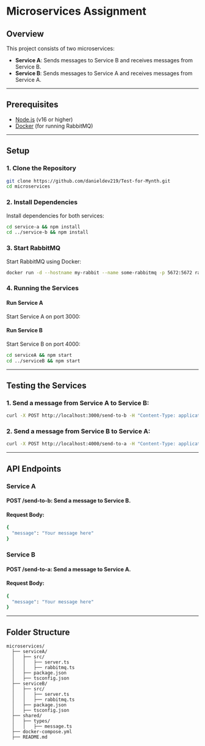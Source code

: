 # Microservices Assignment

## Overview
This project consists of two microservices:
- **Service A**: Sends messages to Service B and receives messages from Service B.
- **Service B**: Sends messages to Service A and receives messages from Service A.

---

## Prerequisites
- [Node.js](https://nodejs.org/) (v16 or higher)
- [Docker](https://www.docker.com/) (for running RabbitMQ)

---

## Setup
### 1. Clone the Repository
```bash
git clone https://github.com/danieldev219/Test-for-Mynth.git
cd microservices
```
### 2. Install Dependencies
Install dependencies for both services:
```bash
cd service-a && npm install
cd ../service-b && npm install
```
### 3. Start RabbitMQ
Start RabbitMQ using Docker:
```bash
docker run -d --hostname my-rabbit --name some-rabbitmq -p 5672:5672 rabbitmq:3
```

### 4. Running the Services
#### Run Service A
Start Service A on port 3000:
#### Run Service B
Start Service B on port 4000:
```bash
cd serviceA && npm start
cd ../serviceB && npm start
```

---

## Testing the Services
### 1. Send a message from Service A to Service B:
```bash
curl -X POST http://localhost:3000/send-to-b -H "Content-Type: application/json" -d '{"message": "Hello from A"}'
```

### 2. Send a message from Service B to Service A:
```bash
curl -X POST http://localhost:4000/send-to-a -H "Content-Type: application/json" -d '{"message": "Hello from B"}'
```

---
## API Endpoints
### Service A
<h4>POST /send-to-b: Send a message to Service B.</h4>
<h4>Request Body:</h4>

```bash
{
  "message": "Your message here"
}
```

### Service B
<h4>POST /send-to-a: Send a message to Service A.</h4>
<h4>Request Body:</h4>

```bash
{
  "message": "Your message here"
}
```

---

## **Folder Structure**
```
microservices/
  ├── serviceA/
  │   ├── src/
  │   │   ├── server.ts
  │   │   ├── rabbitmq.ts
  │   ├── package.json
  │   ├── tsconfig.json
  ├── serviceB/
  │   ├── src/
  │   │   ├── server.ts
  │   │   ├── rabbitmq.ts
  │   ├── package.json
  │   ├── tsconfig.json
  ├── shared/
  │   ├── types/
  │   │   ├── message.ts
  ├── docker-compose.yml
  ├── README.md
```
